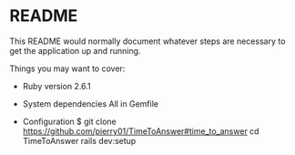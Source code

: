 # README

This README would normally document whatever steps are necessary to get the
application up and running.

Things you may want to cover:

* Ruby version
2.6.1

* System dependencies
All in Gemfile

* Configuration
$ git clone https://github.com/pierry01/TimeToAnswer#time_to_answer
cd TimeToAnswer
rails dev:setup